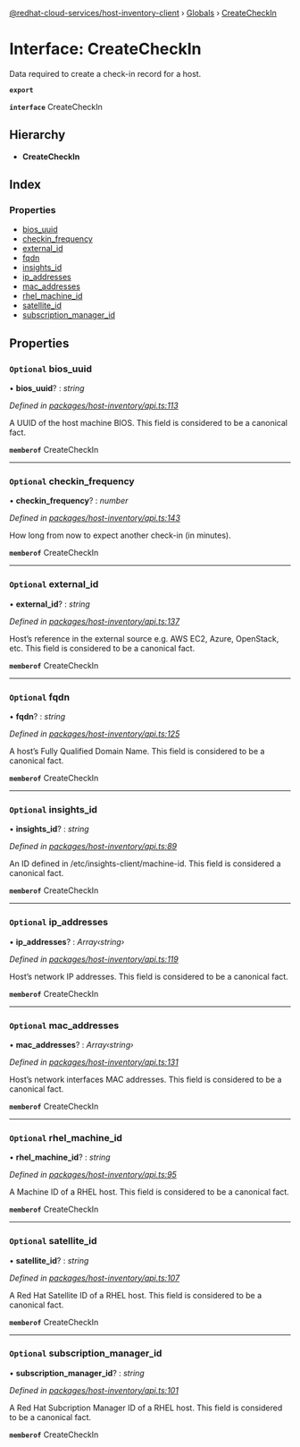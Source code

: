 [@redhat-cloud-services/host-inventory-client](../README.md) › [Globals](../globals.md) › [CreateCheckIn](createcheckin.md)

# Interface: CreateCheckIn

Data required to create a check-in record for a host.

**`export`** 

**`interface`** CreateCheckIn

## Hierarchy

* **CreateCheckIn**

## Index

### Properties

* [bios_uuid](createcheckin.md#optional-bios_uuid)
* [checkin_frequency](createcheckin.md#optional-checkin_frequency)
* [external_id](createcheckin.md#optional-external_id)
* [fqdn](createcheckin.md#optional-fqdn)
* [insights_id](createcheckin.md#optional-insights_id)
* [ip_addresses](createcheckin.md#optional-ip_addresses)
* [mac_addresses](createcheckin.md#optional-mac_addresses)
* [rhel_machine_id](createcheckin.md#optional-rhel_machine_id)
* [satellite_id](createcheckin.md#optional-satellite_id)
* [subscription_manager_id](createcheckin.md#optional-subscription_manager_id)

## Properties

### `Optional` bios_uuid

• **bios_uuid**? : *string*

*Defined in [packages/host-inventory/api.ts:113](https://github.com/RedHatInsights/javascript-clients/blob/master/packages/host-inventory/api.ts#L113)*

A UUID of the host machine BIOS.  This field is considered to be a canonical fact.

**`memberof`** CreateCheckIn

___

### `Optional` checkin_frequency

• **checkin_frequency**? : *number*

*Defined in [packages/host-inventory/api.ts:143](https://github.com/RedHatInsights/javascript-clients/blob/master/packages/host-inventory/api.ts#L143)*

How long from now to expect another check-in (in minutes).

**`memberof`** CreateCheckIn

___

### `Optional` external_id

• **external_id**? : *string*

*Defined in [packages/host-inventory/api.ts:137](https://github.com/RedHatInsights/javascript-clients/blob/master/packages/host-inventory/api.ts#L137)*

Host’s reference in the external source e.g. AWS EC2, Azure, OpenStack, etc. This field is considered to be a canonical fact.

**`memberof`** CreateCheckIn

___

### `Optional` fqdn

• **fqdn**? : *string*

*Defined in [packages/host-inventory/api.ts:125](https://github.com/RedHatInsights/javascript-clients/blob/master/packages/host-inventory/api.ts#L125)*

A host’s Fully Qualified Domain Name.  This field is considered to be a canonical fact.

**`memberof`** CreateCheckIn

___

### `Optional` insights_id

• **insights_id**? : *string*

*Defined in [packages/host-inventory/api.ts:89](https://github.com/RedHatInsights/javascript-clients/blob/master/packages/host-inventory/api.ts#L89)*

An ID defined in /etc/insights-client/machine-id. This field is considered a canonical fact.

**`memberof`** CreateCheckIn

___

### `Optional` ip_addresses

• **ip_addresses**? : *Array‹string›*

*Defined in [packages/host-inventory/api.ts:119](https://github.com/RedHatInsights/javascript-clients/blob/master/packages/host-inventory/api.ts#L119)*

Host’s network IP addresses.  This field is considered to be a canonical fact.

**`memberof`** CreateCheckIn

___

### `Optional` mac_addresses

• **mac_addresses**? : *Array‹string›*

*Defined in [packages/host-inventory/api.ts:131](https://github.com/RedHatInsights/javascript-clients/blob/master/packages/host-inventory/api.ts#L131)*

Host’s network interfaces MAC addresses.  This field is considered to be a canonical fact.

**`memberof`** CreateCheckIn

___

### `Optional` rhel_machine_id

• **rhel_machine_id**? : *string*

*Defined in [packages/host-inventory/api.ts:95](https://github.com/RedHatInsights/javascript-clients/blob/master/packages/host-inventory/api.ts#L95)*

A Machine ID of a RHEL host.  This field is considered to be a canonical fact.

**`memberof`** CreateCheckIn

___

### `Optional` satellite_id

• **satellite_id**? : *string*

*Defined in [packages/host-inventory/api.ts:107](https://github.com/RedHatInsights/javascript-clients/blob/master/packages/host-inventory/api.ts#L107)*

A Red Hat Satellite ID of a RHEL host.  This field is considered to be a canonical fact.

**`memberof`** CreateCheckIn

___

### `Optional` subscription_manager_id

• **subscription_manager_id**? : *string*

*Defined in [packages/host-inventory/api.ts:101](https://github.com/RedHatInsights/javascript-clients/blob/master/packages/host-inventory/api.ts#L101)*

A Red Hat Subcription Manager ID of a RHEL host.  This field is considered to be a canonical fact.

**`memberof`** CreateCheckIn
